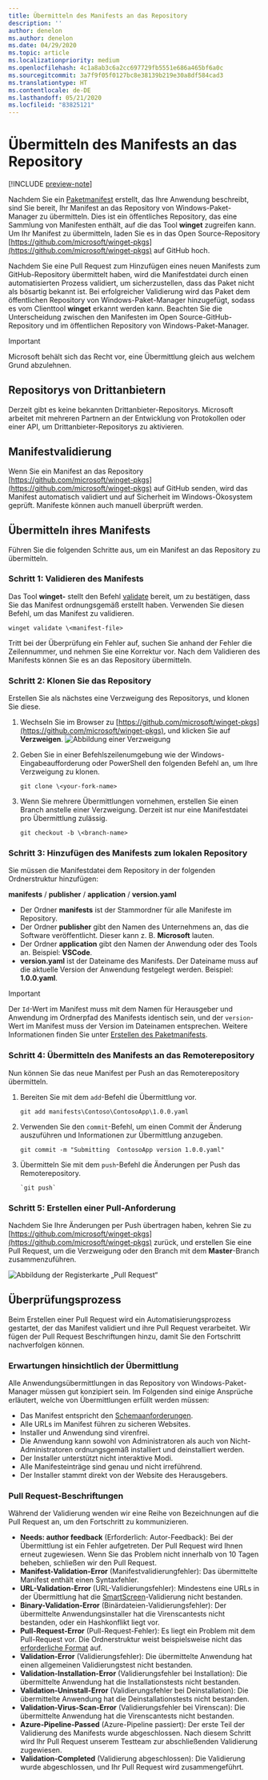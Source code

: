 ```yaml
---
title: Übermitteln des Manifests an das Repository
description: ''
author: denelon
ms.author: denelon
ms.date: 04/29/2020
ms.topic: article
ms.localizationpriority: medium
ms.openlocfilehash: 4c1a8ab3c6a2cc697729fb5551e686a465bf6a0c
ms.sourcegitcommit: 3a7f9f05f0127bc8e38139b219e30a8df584cad3
ms.translationtype: HT
ms.contentlocale: de-DE
ms.lasthandoff: 05/21/2020
ms.locfileid: "83825121"
---
```

# <a name="submit-your-manifest-to-the-repository"></a>Übermitteln des Manifests an das Repository

[!INCLUDE [preview-note](../../includes/package-manager-preview.md)]

Nachdem Sie ein [Paketmanifest](manifest.md) erstellt, das Ihre Anwendung beschreibt, sind Sie bereit, Ihr Manifest an das Repository von Windows-Paket-Manager zu übermitteln. Dies ist ein öffentliches Repository, das eine Sammlung von Manifesten enthält, auf die das Tool **winget** zugreifen kann. Um Ihr Manifest zu übermitteln, laden Sie es in das Open Source-Repository [https://github.com/microsoft/winget-pkgs](https://github.com/microsoft/winget-pkgs) auf GitHub hoch.

Nachdem Sie eine Pull Request zum Hinzufügen eines neuen Manifests zum GitHub-Repository übermittelt haben, wird die Manifestdatei durch einen automatisierten Prozess validiert, um sicherzustellen, dass das Paket nicht als bösartig bekannt ist. Bei erfolgreicher Validierung wird das Paket dem öffentlichen Repository von Windows-Paket-Manager hinzugefügt, sodass es vom Clienttool **winget** erkannt werden kann. Beachten Sie die Unterscheidung zwischen den Manifesten im Open Source-GitHub-Repository und im öffentlichen Repository von Windows-Paket-Manager.

> [!IMPORTANT]
> Microsoft behält sich das Recht vor, eine Übermittlung gleich aus welchem Grund abzulehnen.

## <a name="third-party-repositories"></a>Repositorys von Drittanbietern

Derzeit gibt es keine bekannten Drittanbieter-Repositorys. Microsoft arbeitet mit mehreren Partnern an der Entwicklung von Protokollen oder einer API, um Drittanbieter-Repositorys zu aktivieren.

## <a name="manifest-validation"></a>Manifestvalidierung

Wenn Sie ein Manifest an das Repository [https://github.com/microsoft/winget-pkgs](https://github.com/microsoft/winget-pkgs) auf GitHub senden, wird das Manifest automatisch validiert und auf Sicherheit im Windows-Ökosystem geprüft. Manifeste können auch manuell überprüft werden.

## <a name="how-to-submit-your-manifest"></a>Übermitteln ihres Manifests

Führen Sie die folgenden Schritte aus, um ein Manifest an das Repository zu übermitteln.

### <a name="step-1-validate-your-manifest"></a>Schritt 1: Validieren des Manifests

Das Tool **winget-** stellt den Befehl [validate](..\winget\validate.md) bereit, um zu bestätigen, dass Sie das Manifest ordnungsgemäß erstellt haben. Verwenden Sie diesen Befehl, um das Manifest zu validieren.

```CMD
winget validate \<manifest-file>
```

Tritt bei der Überprüfung ein Fehler auf, suchen Sie anhand der Fehler die Zeilennummer, und nehmen Sie eine Korrektur vor. Nach dem Validieren des Manifests können Sie es an das Repository übermitteln.

### <a name="step-2-clone-the-repository"></a>Schritt 2: Klonen Sie das Repository

Erstellen Sie als nächstes eine Verzweigung des Repositorys, und klonen Sie diese.

1. Wechseln Sie im Browser zu [https://github.com/microsoft/winget-pkgs](https://github.com/microsoft/winget-pkgs), und klicken Sie auf **Verzweigen**.
    ![Abbildung einer Verzweigung](images\fork.png)

2. Geben Sie in einer Befehlszeilenumgebung wie der Windows-Eingabeaufforderung oder PowerShell den folgenden Befehl an, um Ihre Verzweigung zu klonen.
    ```CMD
    git clone \<your-fork-name>
    ```

 3. Wenn Sie mehrere Übermittlungen vornehmen, erstellen Sie einen Branch anstelle einer Verzweigung. Derzeit ist nur eine Manifestdatei pro Übermittlung zulässig.
    ```CMD
    git checkout -b \<branch-name>
    ```

### <a name="step-3-add-your-manifest-to-the-local-repository"></a>Schritt 3: Hinzufügen des Manifests zum lokalen Repository

Sie müssen die Manifestdatei dem Repository in der folgenden Ordnerstruktur hinzufügen:

**manifests** / **publisher** / **application** / **version.yaml**

* Der Ordner **manifests** ist der Stammordner für alle Manifeste im Repository.
* Der Ordner **publisher** gibt den Namen des Unternehmens an, das die Software veröffentlicht. Dieser kann z. B. **Microsoft** lauten.
* Der Ordner **application** gibt den Namen der Anwendung oder des Tools an. Beispiel: **VSCode**.
* **version.yaml** ist der Dateiname des Manifests. Der Dateiname muss auf die aktuelle Version der Anwendung festgelegt werden. Beispiel: **1.0.0.yaml**.

>[!IMPORTANT]
> Der `Id`-Wert im Manifest muss mit dem Namen für Herausgeber und Anwendung im Ordnerpfad des Manifests identisch sein, und der `version`-Wert im Manifest muss der Version im Dateinamen entsprechen. Weitere Informationen finden Sie unter [Erstellen des Paketmanifests](manifest.md#tips-and-best-practices).

### <a name="step-4-submit-your-manifest-to-the-remote-repository"></a>Schritt 4: Übermitteln des Manifests an das Remoterepository

Nun können Sie das neue Manifest per Push an das Remoterepository übermitteln.

1. Bereiten Sie mit dem `add`-Befehl die Übermittlung vor.
    ```CMD
    git add manifests\Contoso\ContosoApp\1.0.0.yaml
    ```

2. Verwenden Sie den `commit`-Befehl, um einen Commit der Änderung auszuführen und Informationen zur Übermittlung anzugeben.
    ```CMD
    git commit -m "Submitting  ContosoApp version 1.0.0.yaml"
    ```

3. Übermitteln Sie mit dem `push`-Befehl die Änderungen per Push das Remoterepository.
    ```CMD
    `git push`
    ```

### <a name="step-5-create-a-pull-request"></a>Schritt 5: Erstellen einer Pull-Anforderung

Nachdem Sie Ihre Änderungen per Push übertragen haben, kehren Sie zu [https://github.com/microsoft/winget-pkgs](https://github.com/microsoft/winget-pkgs) zurück, und erstellen Sie eine Pull Request, um die Verzweigung oder den Branch mit dem **Master**-Branch zusammenzuführen.

![Abbildung der Registerkarte „Pull Request“](images\pull-request.png)

## <a name="validation-process"></a>Überprüfungsprozess

Beim Erstellen einer Pull Request wird ein Automatisierungsprozess gestartet, der das Manifest validiert und ihre Pull Request verarbeitet. Wir fügen der Pull Request Beschriftungen hinzu, damit Sie den Fortschritt nachverfolgen können.

### <a name="submission-expectations"></a>Erwartungen hinsichtlich der Übermittlung

Alle Anwendungsübermittlungen in das Repository von Windows-Paket-Manager müssen gut konzipiert sein. Im Folgenden sind einige Ansprüche erläutert, welche von Übermittlungen erfüllt werden müssen:

* Das Manifest entspricht den [Schemaanforderungen](manifest.md#manifest-contents).
* Alle URLs im Manifest führen zu sicheren Websites.
* Installer und Anwendung sind virenfrei.
* Die Anwendung kann sowohl von Administratoren als auch von Nicht-Administratoren ordnungsgemäß installiert und deinstalliert werden.
* Der Installer unterstützt nicht interaktive Modi.
* Alle Manifesteinträge sind genau und nicht irreführend.
* Der Installer stammt direkt von der Website des Herausgebers.

### <a name="pull-request-labels"></a>Pull Request-Beschriftungen

Während der Validierung wenden wir eine Reihe von Bezeichnungen auf die Pull Request an, um den Fortschritt zu kommunizieren.

* **Needs: author feedback** (Erforderlich: Autor-Feedback): Bei der Übermittlung ist ein Fehler aufgetreten. Der Pull Request wird Ihnen erneut zugewiesen. Wenn Sie das Problem nicht innerhalb von 10 Tagen beheben, schließen wir den Pull Request.
* **Manifest-Validation-Error** (Manifestvalidierungfehler): Das übermittelte Manifest enthält einen Syntaxfehler.
* **URL-Validation-Error** (URL-Validierungsfehler): Mindestens eine URLs in der Übermittlung hat die [SmartScreen](https://docs.microsoft.com/windows/security/threat-protection/microsoft-defender-smartscreen/microsoft-defender-smartscreen-overview)-Validierung nicht bestanden.
* **Binary-Validation-Error** (Binärdateien-Validierungsfehler): Der übermittelte Anwendungsinstaller hat die Virenscantests nicht bestanden, oder ein Hashkonflikt liegt vor.
* **Pull-Request-Error** (Pull-Request-Fehler): Es liegt ein Problem mit dem Pull-Request vor. Die Ordnerstruktur weist beispielsweise nicht das [erforderliche Format](#step-3-add-your-manifest-to-the-local-repository) auf.
* **Validation-Error** (Validierungsfehler): Die übermittelte Anwendung hat einen allgemeinen Validierungstest nicht bestanden.
* **Validation-Installation-Error** (Validierungsfehler bei Installation): Die übermittelte Anwendung hat die Installationstests nicht bestanden.
* **Validation-Uninstall-Error** (Validierungsfehler bei Deinstallation): Die übermittelte Anwendung hat die Deinstallationstests nicht bestanden.
* **Validation-Virus-Scan-Error** (Validierungsfehler bei Virenscan): Die übermittelte Anwendung hat die Virenscantests nicht bestanden.
* **Azure-Pipeline-Passed** (Azure-Pipeline passiert): Der erste Teil der Validierung des Manifests wurde abgeschlossen. Nach diesem Schritt wird Ihr Pull Request unserem Testteam zur abschließenden Validierung zugewiesen.
* **Validation-Completed** (Validierung abgeschlossen): Die Validierung wurde abgeschlossen, und Ihr Pull Request wird zusammengeführt.
